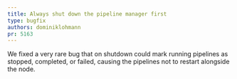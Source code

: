 ```yaml
---
title: Always shut down the pipeline manager first
type: bugfix
authors: dominiklohmann
pr: 5163
---
```


We fixed a very rare bug that on shutdown could mark running pipelines as
stopped, completed, or failed, causing the pipelines not to restart alongside
the node.
